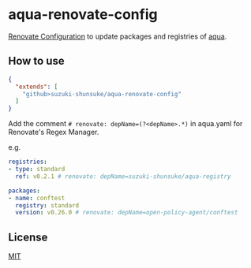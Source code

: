 # aqua-renovate-config

[Renovate Configuration](https://docs.renovatebot.com/config-presets/) to update packages and registries of [aqua](https://github.com/suzuki-shunsuke/aqua).

## How to use

```json
{
  "extends": [
    "github>suzuki-shunsuke/aqua-renovate-config"
  ]
}
```

Add the comment `# renovate: depName=(?<depName>.*)` in aqua.yaml for Renovate's Regex Manager.

e.g.

```yaml
registries:
- type: standard
  ref: v0.2.1 # renovate: depName=suzuki-shunsuke/aqua-registry

packages:
- name: conftest
  registry: standard
  version: v0.26.0 # renovate: depName=open-policy-agent/conftest
```

## License

[MIT](LICENSE)
